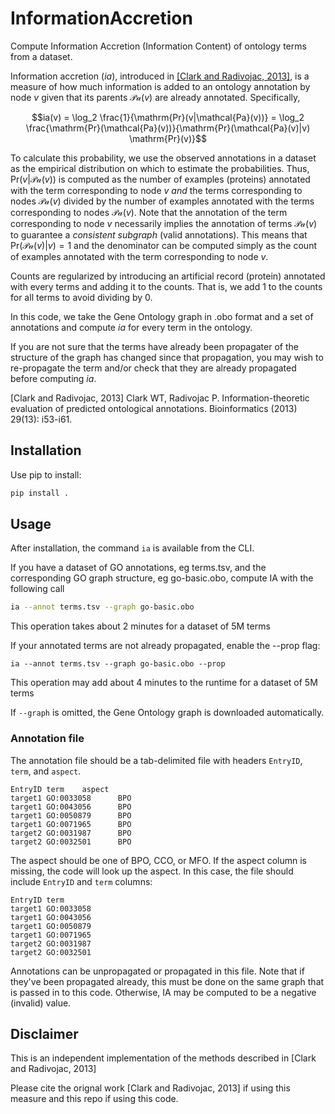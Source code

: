 # InformationAccretion
Compute Information Accretion (Information Content) of ontology terms from a dataset.

Information accretion ($ia$), introduced in [[Clark and Radivojac, 2013]](https://academic.oup.com/bioinformatics/article-pdf/29/13/i53/18535367/btt228.pdf), is a measure of how much information is added to an ontology annotation by node $v$ given that its parents $\mathcal{Pa}(v)$ are already annotated. Specifically, 

$$ia(v) = \log_2 \frac{1}{\mathrm{Pr}(v|\mathcal{Pa}(v))} = \log_2 \frac{\mathrm{Pr}(\mathcal{Pa}(v))}{\mathrm{Pr}(\mathcal{Pa}(v)|v) \mathrm{Pr}(v)}$$

To calculate this probability, we use the observed annotations in a dataset as the empirical distribution on which to estimate the probabilities. Thus, $\mathrm{Pr}(v|\mathcal{Pa}(v))$ is computed as the number of examples (proteins) annotated with the term corresponding to node $v$ *and* the terms corresponding to nodes $\mathcal{Pa}(v)$ divided by the number of examples annotated with the terms corresponding to nodes $\mathcal{Pa}(v)$. Note that the annotation of the term corresponding to node $v$ necessarily implies the annotation of terms $\mathcal{Pa}(v)$ to guarantee a *consistent subgraph* (valid annotations). This means that  $\mathrm{Pr}(\mathcal{Pa}(v)|v)=1$ and the denominator can be computed simply as the count of examples annotated with the term corresponding to node $v$.

Counts are regularized by introducing an artificial record (protein) annotated with every terms and adding it to the counts. That is, we add 1 to the counts for all terms to avoid dividing by 0.

In this code, we take the Gene Ontology graph in .obo format and a set of annotations and compute $ia$ for every term in the ontology.

If you are not sure that the terms have already been propagater of the structure of the graph has changed since that propagation, you may wish to re-propagate the term and/or check that they are already propagated before computing $ia$. 

[Clark and Radivojac, 2013] Clark WT, Radivojac P. Information-theoretic evaluation of predicted ontological annotations. Bioinformatics (2013) 29(13): i53-i61.

## Installation
Use pip to install:

```bash
pip install .
```

## Usage
After installation, the command `ia` is available from the CLI.

If you have a dataset of GO annotations, eg terms.tsv, and the corresponding GO graph structure, eg go-basic.obo, compute IA with the following call
```bash
ia --annot terms.tsv --graph go-basic.obo
```
This operation takes about 2 minutes for a dataset of 5M terms

If your annotated terms are not already propagated, enable the --prop flag:  
```
ia --annot terms.tsv --graph go-basic.obo --prop
```
This operation may add about 4 minutes to the runtime for a dataset of 5M terms

If `--graph` is omitted, the Gene Ontology graph is downloaded automatically.

### Annotation file
The annotation file should be a tab-delimited file with headers `EntryID`, `term`, and `aspect`. 
```
EntryID term    aspect
target1 GO:0033058      BPO
target1 GO:0043056      BPO
target1 GO:0050879      BPO
target1 GO:0071965      BPO
target2 GO:0031987      BPO
target2 GO:0032501      BPO
```

The aspect should be one of BPO, CCO, or MFO. If the aspect column is missing, the code will look up the aspect. 
In this case, the file should include `EntryID` and `term` columns:
```
EntryID term
target1 GO:0033058
target1 GO:0043056
target1 GO:0050879
target1 GO:0071965
target2 GO:0031987
target2 GO:0032501
```

Annotations can be unpropagated or propagated in this file. Note that if they've been propagated already, 
this must be done on the same graph that is passed in to this code. Otherwise, IA may be computed to be 
a negative (invalid) value.


## Disclaimer
This is an independent implementation of the methods described in [Clark and Radivojac, 2013]

Please cite the orignal work [Clark and Radivojac, 2013] if using this measure and this repo if using this code.
